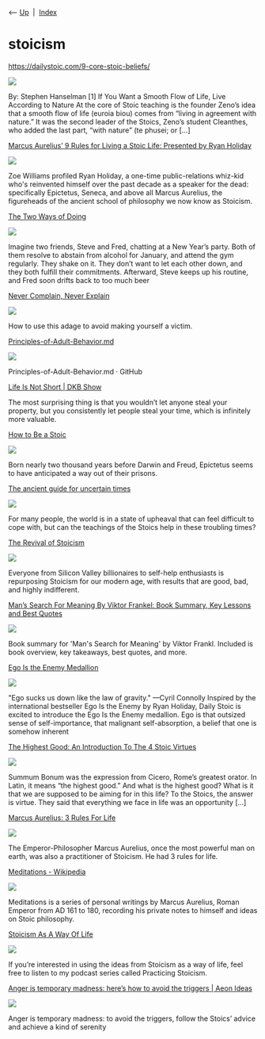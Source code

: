 <div class="nav">

⟵ [Up](index.html)  \|  [Index](index.html)

</div>

# stoicism

<div class="cards">

<div class="card">

<div class="card-title">

<https://dailystoic.com/9-core-stoic-beliefs/>

</div>

<div class="card-image">

[![](https://dailystoic.com/wp-content/uploads/2020/10/9-core-stoic-beliefs-1.png)](https://dailystoic.com/9-core-stoic-beliefs/)

</div>

By: Stephen Hanselman \[1\] If You Want a Smooth Flow of Life, Live
According to Nature At the core of Stoic teaching is the
founder Zeno’s idea that a smooth flow of life (euroia biou) comes from
“living in agreement with nature.” It was the second leader of the
Stoics, Zeno’s student Cleanthes, who added the last part, “with nature”
(te phusei; or \[…\]

</div>

<div class="card">

<div class="card-title">

[Marcus Aurelius’ 9 Rules for Living a Stoic Life: Presented by Ryan
Holiday](https://www.openculture.com/2024/10/marcus-aurelius-9-rules-for-living-a-stoic-life-presented-by-ryan-holiday.html)

</div>

<div class="card-image">

[![](https://cdn8.openculture.com/2024/10/28220353/Screenshot-2024-10-28-at-10.03.31%E2%80%AFPM-1024x725.png)](https://www.openculture.com/2024/10/marcus-aurelius-9-rules-for-living-a-stoic-life-presented-by-ryan-holiday.html)

</div>

Zoe Williams profiled Ryan Holiday, a one-time public-relations whiz-kid
who's reinvented himself over the past decade as a speaker for the dead:
specifically Epictetus, Seneca, and above all Marcus Aurelius, the
figureheads of the ancient school of philosophy we now know as Stoicism.

</div>

<div class="card">

<div class="card-title">

[The Two Ways of
Doing](https://www.raptitude.com/2024/01/the-two-ways-of-doing)

</div>

<div class="card-image">

[![](https://www.raptitude.com/wp-content/uploads/2024/01/joyful-91xLF21CR7Y-unsplash.jpg)](https://www.raptitude.com/2024/01/the-two-ways-of-doing)

</div>

Imagine two friends, Steve and Fred, chatting at a New Year’s party.
Both of them resolve to abstain from alcohol for January, and attend the
gym regularly. They shake on it. They don’t want to let each other down,
and they both fulfill their commitments. Afterward, Steve keeps up his
routine, and Fred soon drifts back to too much beer

</div>

<div class="card">

<div class="card-title">

[Never Complain, Never
Explain](https://betterhumans.pub/never-complain-never-explain-90cd62fd3f65)

</div>

<div class="card-image">

[![](https://miro.medium.com/v2/da:true/resize:fit:1200/0*5kr9jNdSryPITnvd)](https://betterhumans.pub/never-complain-never-explain-90cd62fd3f65)

</div>

How to use this adage to avoid making yourself a victim.

</div>

<div class="card">

<div class="card-title">

[Principles-of-Adult-Behavior.md](https://gist.github.com/hernamesbarbara/c647b18411157205edffcb94db0bcea8)

</div>

<div class="card-image">

[![](https://github.githubassets.com/assets/gist-og-image-54fd7dc0713e.png)](https://gist.github.com/hernamesbarbara/c647b18411157205edffcb94db0bcea8)

</div>

Principles-of-Adult-Behavior.md · GitHub

</div>

<div class="card">

<div class="card-title">

[Life Is Not Short \| DKB Show](https://dkb.show/post/life-is-not-short)

</div>

The most surprising thing is that you wouldn’t let anyone steal your
property, but you consistently let people steal your time, which is
infinitely more valuable.

</div>

<div class="card">

<div class="card-title">

[How to Be a
Stoic](http://www.newyorker.com/magazine/2016/12/19/how-to-be-a-stoic)

</div>

<div class="card-image">

[![](https://media.newyorker.com/photos/59097c86ebe912338a3788c0/16:9/w_1280,c_limit/161219_r29199_rd.jpg)](http://www.newyorker.com/magazine/2016/12/19/how-to-be-a-stoic)

</div>

Born nearly two thousand years before Darwin and Freud, Epictetus seems
to have anticipated a way out of their prisons.

</div>

<div class="card">

<div class="card-title">

[The ancient guide for uncertain
times](https://www.bbc.com/future/article/20220308-what-ancient-philosophers-teach-us-about-uncertain-times)

</div>

<div class="card-image">

[![](https://ychef.files.bbci.co.uk/624x351/p0bt5z3m.jpg)](https://www.bbc.com/future/article/20220308-what-ancient-philosophers-teach-us-about-uncertain-times)

</div>

For many people, the world is in a state of upheaval that can feel
difficult to cope with, but can the teachings of the Stoics help in
these troubling times?

</div>

<div class="card">

<div class="card-title">

[The Revival of
Stoicism](https://www.vice.com/en/article/xgxvmw/the-revival-of-stoicism)

</div>

<div class="card-image">

[![](https://www.vice.com/wp-content/uploads/sites/2/2021/06/1624903347325-final-1.jpeg?w=1920)](https://www.vice.com/en/article/xgxvmw/the-revival-of-stoicism)

</div>

Everyone from Silicon Valley billionaires to self-help enthusiasts is
repurposing Stoicism for our modern age, with results that are good,
bad, and highly indifferent.

</div>

<div class="card">

<div class="card-title">

[Man’s Search For Meaning By Viktor Frankel: Book Summary, Key Lessons
and Best
Quotes](https://dailystoic.com/mans-search-for-meaning?fbclid=IwAR3nIluqqheOJAmGYM59zffyp4YuQXSA_cJJxkbQrVfKdq5-mGzzQxEYxD4)

</div>

<div class="card-image">

[![](https://dailystoic.com/wp-content/uploads/2020/03/mansearch.jpg)](https://dailystoic.com/mans-search-for-meaning?fbclid=IwAR3nIluqqheOJAmGYM59zffyp4YuQXSA_cJJxkbQrVfKdq5-mGzzQxEYxD4)

</div>

Book summary for 'Man's Search for Meaning' by Viktor Frankl. Included
is book overview, key takeaways, best quotes, and more.

</div>

<div class="card">

<div class="card-title">

[Ego Is the Enemy Medallion](https://dailystoic.com/ego)

</div>

<div class="card-image">

[![](https://store.dailystoic.com/cdn/shop/products/egofrontandback.jpg?v=1619114115)](https://dailystoic.com/ego)

</div>

"Ego sucks us down like the law of gravity." —Cyril Connolly Inspired by
the international bestseller Ego Is the Enemy by Ryan Holiday, Daily
Stoic is excited to introduce the Ego Is the Enemy medallion. Ego is
that outsized sense of self-importance, that malignant self-absorption,
a belief that one is somehow inherent

</div>

<div class="card">

<div class="card-title">

[The Highest Good: An Introduction To The 4 Stoic
Virtues](https://dailystoic.com/4-stoic-virtues)

</div>

<div class="card-image">

[![](https://dailystoic.com/wp-content/uploads/2019/06/Four-virtues-1_720x.png)](https://dailystoic.com/4-stoic-virtues)

</div>

Summum Bonum was the expression from Cicero, Rome’s greatest orator. In
Latin, it means “the highest good.” And what is the highest good? What
is it that we are supposed to be aiming for in this life? To the Stoics,
the answer is virtue. They said that everything we face in life was an
opportunity \[…\]

</div>

<div class="card">

<div class="card-title">

[Marcus Aurelius: 3 Rules For
Life](https://dariusforoux.com/marcus-aurelius-3-rules-for-life)

</div>

<div class="card-image">

[![](https://i0.wp.com/dariusforoux.com/wp-content/uploads/2019/04/B438CCB8-1092-4767-BD65-54D4B5CCD4F3.jpeg?fit=1200%2C813&ssl=1)](https://dariusforoux.com/marcus-aurelius-3-rules-for-life)

</div>

The Emperor-Philosopher Marcus Aurelius, once the most powerful man on
earth, was also a practitioner of Stoicism. He had 3 rules for life.

</div>

<div class="card">

<div class="card-title">

[Meditations - Wikipedia](https://en.wikipedia.org/wiki/Meditations)

</div>

<div class="card-image">

[![](https://upload.wikimedia.org/wikipedia/commons/a/a4/MeditationsMarcusAurelius1811.jpg)](https://en.wikipedia.org/wiki/Meditations)

</div>

Meditations is a series of personal writings by Marcus Aurelius, Roman
Emperor from AD 161 to 180, recording his private notes to himself and
ideas on Stoic philosophy.

</div>

<div class="card">

<div class="card-title">

[Stoicism As A Way Of Life](https://dariusforoux.com/stoicism)

</div>

<div class="card-image">

[![](https://dariusforoux.com/wp-content/uploads/2018/12/practicing-stoicism.png)](https://dariusforoux.com/stoicism)

</div>

If you’re interested in using the ideas from Stoicism as a way of life,
feel free to listen to my podcast series called Practicing Stoicism.

</div>

<div class="card">

<div class="card-title">

[Anger is temporary madness: here’s how to avoid the triggers \| Aeon
Ideas](https://aeon.co/ideas/anger-is-temporary-madness-heres-how-to-avoid-the-triggers)

</div>

<div class="card-image">

[![](https://images.aeonmedia.co/images/21fedcac-6032-4643-98d3-e5a0c2c87f20/ahab-rexfeatures_5850865bg.jpg?width=1200&quality=75&format=auto)](https://aeon.co/ideas/anger-is-temporary-madness-heres-how-to-avoid-the-triggers)

</div>

Anger is temporary madness: to avoid the triggers, follow the Stoics’
advice and achieve a kind of serenity

</div>

</div>
